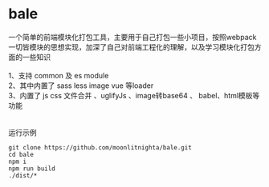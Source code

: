 # bale
<div>一个简单的前端模块化打包工具，主要用于自己打包一些小项目，按照webpack一切皆模块的思想实现，加深了自己对前端工程化的理解，以及学习模块化打包方面的一些知识</div>
<br />
<div>1、支持 common 及 es module</div>
<div>2、其中内置了 sass less image vue 等loader</div>
<div>3、内置了 js css 文件合并 、uglifyJs 、image转base64 、 babel、html模板等功能</div>
<br />
<br />
运行示例
    
    git clone https://github.com/moonlitnighta/bale.git
    cd bale
    npm i
    npm run build
    ./dist/*
  

